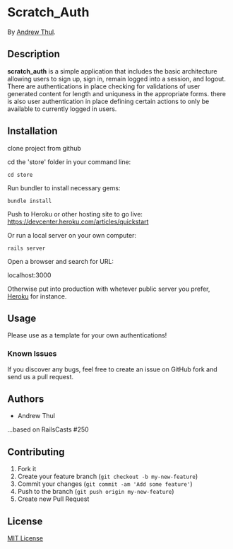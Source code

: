 # Scratch_Auth

By [Andrew Thul](github.com/adthul).

## Description
**scratch_auth** is a simple application that includes the basic architecture allowing users to sign up, sign in, remain logged into a session, and logout. There are authentications in place checking for validations of user generated content for length and uniquness in the appropriate forms. there is also user authentication in place defining certain actions to only be available to currently logged in users.


## Installation

clone project from github

cd the 'store' folder in your command line:

```console
cd store
```

Run bundler to install necessary gems:

```console
bundle install
```

Push to Heroku or other hosting site to go live:
https://devcenter.heroku.com/articles/quickstart

Or run a local server on your own computer:

```console
rails server
```

Open a browser and search for URL:

localhost:3000

Otherwise put into production with whetever public server you prefer, [Heroku](https://devcenter.heroku.com/articles/quickstart) for instance.


## Usage

Please use as a template for your own authentications!


### Known Issues

If you discover any bugs, feel free to create an issue on GitHub fork and
send us a pull request.


## Authors

* Andrew Thul

...based on RailsCasts #250


## Contributing

1. Fork it
2. Create your feature branch (`git checkout -b my-new-feature`)
3. Commit your changes (`git commit -am 'Add some feature'`)
4. Push to the branch (`git push origin my-new-feature`)
5. Create new Pull Request

## License

[MIT License](http://adthul.mit-license.org)

